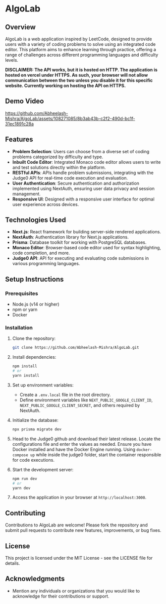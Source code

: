 # AlgoLab

## Overview
AlgoLab is a web application inspired by LeetCode, designed to provide users with a variety of coding problems to solve using an integrated code editor. This platform aims to enhance learning through practice, offering a range of challenges across different programming languages and difficulty levels.

**DISCLAIMER: The API works, but it is hosted on HTTP. The application is hosted on vercel under HTTPS. As such, your browser will not allow communication between the two unless you disable it for this specific website. Currently working on hosting the API on HTTPS.**

## Demo Video

https://github.com/Abheelash-Mishra/AlgoLab/assets/108271085/8b3ab43b-c2f2-490d-bc1f-31ec1891c28a

## Features
- **Problem Selection**: Users can choose from a diverse set of coding problems categorized by difficulty and type.
- **Inbuilt Code Editor**: Integrated Monaco code editor allows users to write and test solutions directly within the platform.
- **RESTful APIs**: APIs handle problem submissions, integrating with the Judge0 API for real-time code execution and evaluation.
- **User Authentication**: Secure authentication and authorization implemented using NextAuth, ensuring user data privacy and session management.
- **Responsive UI**: Designed with a responsive user interface for optimal user experience across devices.

## Technologies Used
- **Next.js**: React framework for building server-side rendered applications.
- **NextAuth**: Authentication library for Next.js applications.
- **Prisma**: Database toolkit for working with PostgreSQL databases.
- **Monaco Editor**: Browser-based code editor used for syntax highlighting, code completion, and more.
- **Judge0 API**: API for executing and evaluating code submissions in various programming languages.

## Setup Instructions
### Prerequisites
- Node.js (v14 or higher)
- npm or yarn
- Docker

### Installation
1. Clone the repository:
   ```bash
   git clone https://github.com/Abheelash-Mishra/AlgoLab.git
   ```

2. Install dependencies:
   ```bash
   npm install
   # or
   yarn install
   ```

3. Set up environment variables:
   - Create a `.env.local` file in the root directory.
   - Define environment variables like `NEXT_PUBLIC_GOOGLE_CLIENT_ID`, `NEXT_PUBLIC_GOOGLE_CLIENT_SECRET`, and others required by NextAuth.

4. Initialize the database:
   ```bash
   npx prisma migrate dev
   ```

5. Head to the Judge0 github and download their latest release. Locate the configurations file and enter the values as needed. Ensure you have Docker installed and have the Docker Engine running. Using `docker-compose up` while inside the judge0 folder, start the container responsible for code executions.

6. Start the development server:
   ```bash
   npm run dev
   # or
   yarn dev
   ```

7. Access the application in your browser at `http://localhost:3000`.

## Contributing
Contributions to AlgoLab are welcome! Please fork the repository and submit pull requests to contribute new features, improvements, or bug fixes.

## License
This project is licensed under the MIT License - see the LICENSE file for details.

## Acknowledgments
- Mention any individuals or organizations that you would like to acknowledge for their contributions or support.
